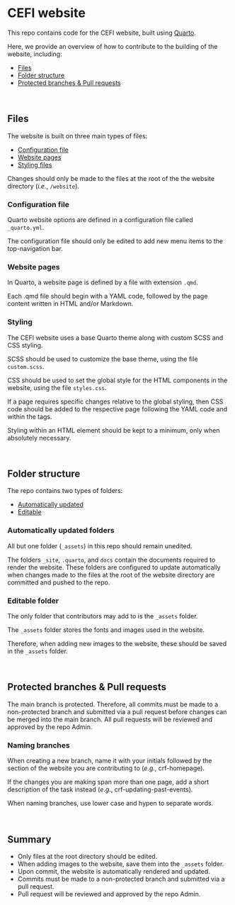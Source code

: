# CEFI website

This repo contains code for the CEFI website, built using <a href="https://quarto.org/" target="_blank">Quarto</a>.

Here, we provide an overview of how to contribute to the building of the website, including:
* [Files](https://github.com/CanadianEFI/website/edit/main/README.md#files)
* [Folder structure](https://github.com/CanadianEFI/website/edit/main/README.md#folder-structure)
* [Protected branches & Pull requests](https://github.com/CanadianEFI/website/edit/main/README.md#protected-branches--pull-requests)

<br>

## Files

The website is built on three main types of files:
* [Configuration file](https://github.com/CanadianEFI/website/edit/main/README.md#configuration-file)
* [Website pages](https://github.com/CanadianEFI/website/edit/main/README.md#website-pages)
* [Styling files](https://github.com/CanadianEFI/website/edit/main/README.md#styling)

<p>Changes should only be made to the files at the root of the the website directory (<i>i.e.</i>, <code>/website</code>).</p>

### Configuration file

<p>Quarto website options are defined in a configuration file called <code>_quarto.yml</code>.</p>
<p>The configuration file should only be edited to add new menu items to the top-navigation bar.</p>

### Website pages

<p>In Quarto, a website page is defined by a file with extension <code>.qmd</code>.</p>
<p>Each .qmd file should begin with a YAML code, followed by the page content written in HTML and/or Markdown.</p>

### Styling

<p>The CEFI website uses a base Quarto theme along with custom SCSS and CSS styling.</p>
<p>SCSS should be used to customize the base theme, using the file <code>custom.scss</code>.</p>
<p>CSS should be used to set the global style for the HTML components in the website, using the file <code>styles.css</code>.</p>
<p>If a page requires specific changes relative to the global styling, then CSS code should be added to the respective page following the YAML code and within the <code><style></style></code> tags.</p>
<p>Styling within an HTML element should be kept to a minimum, only when absolutely necessary.</p>

<br>

## Folder structure

The repo contains two types of folders:
* [Automatically updated](https://github.com/CanadianEFI/website/edit/main/README.md#automatically-updated-folders)
* [Editable](https://github.com/CanadianEFI/website/edit/main/README.md#editable-folder)

### Automatically updated folders

<p>All but one folder (<code>_assets</code>) in this repo should remain unedited.</p>
<p>The folders <code>_site</code>, <code>.quarto</code>, and <code>docs</code> contain the documents required to render the website. These folders are configured to update automatically when changes made to the files at the root of the website directory are committed and pushed to the repo.</p>

### Editable folder

<p>The only folder that contributors may add to is the <code>_assets</code> folder.</p>
<p>The <code>_assets</code> folder stores the fonts and images used in the website.</p>
<p>Therefore, when adding new images to the website, these should be saved in the <code>_assets</code> folder.</p>

<br>

## Protected branches & Pull requests

<p>The main branch is protected. Therefore, all commits must be made to a non-protected branch and submitted via a pull request before changes can be merged into the main branch. All pull requests will be reviewed and approved by the repo Admin.</p>

### Naming branches
<p>When creating a new branch, name it with your initials followed by the section of the website you are contributing to (<i>e.g.</i>, crf-homepage).</p>
<p>If the changes you are making span more than one page, add a short description of the task instead (<i>e.g.</i>, crf-updating-past-events).</p>
<p>When naming branches, use lower case and hypen to separate words.</p>

<br>

## Summary

* Only files at the root directory should be edited.
* When adding images to the website, save them into the <code>_assets</code> folder.
* Upon commit, the website is automatically rendered and updated.
* Commits must be made to a non-protected branch and submitted via a pull request. 
* Pull request will be reviewed and approved by the repo Admin.

<br>
